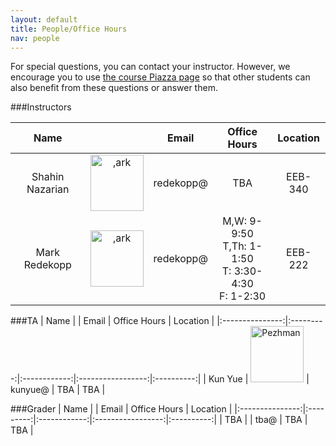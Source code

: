 ```yaml
---
layout: default
title: People/Office Hours
nav: people
---
```


For special questions, you can contact your instructor. However, we encourage you to use [the course Piazza page]( {{site.data.main.piazza}} )</a> so that other students can also benefit from these questions or answer them.

###Instructors

|  Name         |           | Email        | Office Hours      | Location   |
|:-------------:|:---------:|:------------:|:-----------------:|:----------:|
| Shahin Nazarian | <img class="alignnone size-full wp-image-279" src="http://bits.usc.edu/cs103/wp-content/uploads/sites/11/2014/08/download.jpg" alt=",ark" width="85" height="90" />   | redekopp@    | TBA | EEB-340    |
| Mark Redekopp | <img class="alignnone size-full wp-image-279" src="http://bits.usc.edu/wordpress/wp-content/uploads/sites/13/2014/08/ark.jpg" alt=",ark" width="85" height="90" />   | redekopp@    | M,W: 9-9:50<br>T,Th: 1-1:50<br>T: 3:30-4:30<br>F: 1-2:30       | EEB-222    |

###TA
|  Name           |           | Email        | Office Hours      | Location   |
|:---------------:|:---------:|:------------:|:-----------------:|:----------:|
| Kun Yue | <img src="http://bits.usc.edu/cs103/wp-content/uploads/sites/11/2014/08/download.jpg" alt="Pezhman" width="85" height="90" class="alignnone size-thumbnail wp-image-1629" />                          | kunyue@     | TBA               | TBA    |


###Grader
|  Name           |           | Email        | Office Hours      | Location   |
|:---------------:|:---------:|:------------:|:-----------------:|:----------:|
| TBA             |           | tba@         | TBA               | TBA        |

